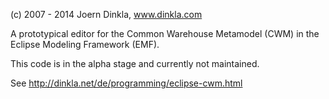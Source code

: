 (c) 2007 - 2014 Joern Dinkla, www.dinkla.com

A prototypical editor for the Common Warehouse Metamodel (CWM) in the Eclipse Modeling Framework (EMF).

This code is in the alpha stage and currently not maintained.

See http://dinkla.net/de/programming/eclipse-cwm.html

